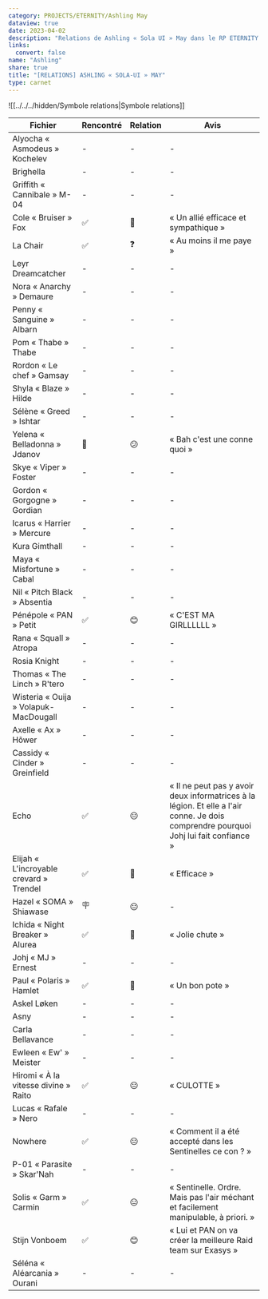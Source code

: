 ```yaml
---
category: PROJECTS/ETERNITY/Ashling May
dataview: true
date: 2023-04-02
description: "Relations de Ashling « Sola UI » May dans le RP ETERNITY."
links:
  convert: false
name: "Ashling"
share: true
title: "[RELATIONS] ASHLING « SOLA-UI » MAY"
type: carnet
---
```


![[../../../hidden/Symbole relations|Symbole relations]]

| Fichier                                                                                                                              | Rencontré | Relation | Avis                                                                                                                                  |
| ------------------------------------------------------------------------------------------------------------------------------------ | --------- | -------- | ------------------------------------------------------------------------------------------------------------------------------------- |
| Alyocha « Asmodeus » Kochelev                 | \-        | \-       | \-                                                                                                                                    |
| Brighella                                                         | \-        | \-       | \-                                                                                                                                    |
| Griffith « Cannibale » M-04                     | \-        | \-       | \-                                                                                                                                    |
| Cole « Bruiser » Fox                                   | ✅         | 🙂       | « Un allié efficace et sympathique »                                                                                                  |
| La Chair                                                           | ✅         | ❓        | « Au moins il me paye »                                                                                                               |
| Leyr Dreamcatcher                                         | \-        | \-       | \-                                                                                                                                    |
| Nora « Anarchy » Demaure                           | \-        | \-       | \-                                                                                                                                    |
| Penny « Sanguine » Albarn                         | \-        | \-       | \-                                                                                                                                    |
| Pom « Thabe » Thabe                                     | \-        | \-       | \-                                                                                                                                    |
| Rordon « Le chef » Gamsay                         | \-        | \-       | \-                                                                                                                                    |
| Shyla « Blaze » Hilde                                 | \-        | \-       | \-                                                                                                                                    |
| Sélène « Greed » Ishtar                             | \-        | \-       | \-                                                                                                                                    |
| Yelena « Belladonna » Jdanov                   | 📲        | 😕       | « Bah c'est une conne quoi »                                                                                                          |
| Skye « Viper » Foster                                 | \-        | \-       | \-                                                                                                                                    |
| Gordon « Gorgogne » Gordian                          | \-        | \-       | \-                                                                                                                                    |
| Icarus « Harrier » Mercure                            | \-        | \-       | \-                                                                                                                                    |
| Kura Gimthall                                                      | \-        | \-       | \-                                                                                                                                    |
| Maya « Misfortune » Cabal                              | \-        | \-       | \-                                                                                                                                    |
| Nil « Pitch Black » Absentia                        | \-        | \-       | \-                                                                                                                                    |
| Pénépole « PAN » Petit                                    | ✅         | 😊       | « C'EST MA GIRLLLLLL »                                                                                                                |
| Rana « Squall » Atropa                                    | \-        | \-       | \-                                                                                                                                    |
| Rosia Knight                                                        | \-        | \-       | \-                                                                                                                                    |
| Thomas « The Linch » R'tero                          | \-        | \-       | \-                                                                                                                                    |
| Wisteria « Ouija » Volapuk-MacDougall      | \-        | \-       | \-                                                                                                                                    |
| Axelle « Ax » Hõwer                                         | \-        | \-       | \-                                                                                                                                    |
| Cassidy « Cinder » Greinfield                     | \-        | \-       | \-                                                                                                                                    |
| Echo                                                                       | ✅         | 😐       | « Il ne peut pas y avoir deux informatrices à la légion. Et elle a l'air conne. Je dois comprendre pourquoi Johj lui fait confiance » |
| Elijah « L'incroyable crevard » Trendel | ✅         | 🙂       | « Efficace »                                                                                                                          |
| Hazel « SOMA » Shiawase                                 | 🪧        | 😐       | \-                                                                                                                                    |
| Ichida « Night Breaker » Alurea                 | ✅         | 🙂       | « Jolie chute »                                                                                                                       |
| Johj « MJ » Ernest                                           | \-        | \-       | \-                                                                                                                                    |
| Paul « Polaris » Hamlet                                 | ✅         | 🙂       | « Un bon pote »                                                                                                                       |
| Askel Løken                                                     | \-        | \-       | \-                                                                                                                                    |
| Asny                                                                   | \-        | \-       | \-                                                                                                                                    |
| Carla Bellavance                                           | \-        | \-       | \-                                                                                                                                    |
| Ewleen « Ew' » Meister                               | \-        | \-       | \-                                                                                                                                    |
| Hiromi « À la vitesse divine » Raito   | ✅         | 😐       | « CULOTTE »                                                                                                                           |
| Lucas « Rafale » Nero                                 | \-        | \-       | \-                                                                                                                                    |
| Nowhere                                                             | ✅         | 😐       | « Comment il a été accepté dans les Sentinelles ce con ? »                                                                            |
| P-01 « Parasite » Skar'Nah                       | \-        | \-       | \-                                                                                                                                    |
| Solis « Garm » Carmin                                 | ✅         | 😐       | « Sentinelle. Ordre. Mais pas l'air méchant et facilement manipulable, à priori. »                                                    |
| Stijn Vonboem                                                 | ✅         | 😊       | « Lui et PAN on va créer la meilleure Raid team sur Exasys »                                                                          |
| Séléna « Aléarcania » Ourani                   | \-        | \-       | \-                                                                                                                                    |

